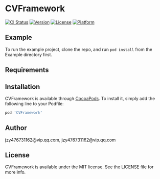 # CVFramework

[![CI Status](https://img.shields.io/travis/jzy476731162@vip.qq.com/CVFramework.svg?style=flat)](https://travis-ci.org/jzy476731162@vip.qq.com/CVFramework)
[![Version](https://img.shields.io/cocoapods/v/CVFramework.svg?style=flat)](https://cocoapods.org/pods/CVFramework)
[![License](https://img.shields.io/cocoapods/l/CVFramework.svg?style=flat)](https://cocoapods.org/pods/CVFramework)
[![Platform](https://img.shields.io/cocoapods/p/CVFramework.svg?style=flat)](https://cocoapods.org/pods/CVFramework)

## Example

To run the example project, clone the repo, and run `pod install` from the Example directory first.

## Requirements

## Installation

CVFramework is available through [CocoaPods](https://cocoapods.org). To install
it, simply add the following line to your Podfile:

```ruby
pod 'CVFramework'
```

## Author

jzy476731162@vip.qq.com, jzy476731162@vip.qq.com

## License

CVFramework is available under the MIT license. See the LICENSE file for more info.
